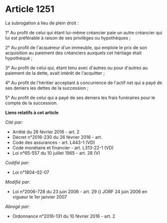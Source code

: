 # Article 1251

La subrogation a lieu de plein droit :

1° Au profit de celui qui étant lui-même créancier paie un autre créancier qui lui est préférable à raison de ses privilèges
ou hypothèques ;

2° Au profit de l'acquéreur d'un immeuble, qui emploie le prix de son acquisition au paiement des créanciers auxquels cet
héritage était hypothéqué ;

3° Au profit de celui qui, étant tenu avec d'autres ou pour d'autres au paiement de la dette, avait intérêt de l'acquitter ;

4° Au profit de l'héritier acceptant à concurrence de l'actif net qui a payé de ses deniers les dettes de la succession ;

5° Au profit de celui qui a payé de ses deniers les frais funéraires pour le compte de la succession.

**Liens relatifs à cet article**

_Cité par_:

  - Arrêté du 26 février 2016 - art. 2
  - Décret n°2016-230 du 26 février 2016 - art.
  - Code des assurances - art. L443-1 (VD)
  - Code monétaire et financier - art. L313-22-1 (VD)
  - Loi n°65-557 du 10 juillet 1965 - art. 28 (V)

_Codifié par_:

  - Loi n°1804-02-07

_Modifié par_:

  - Loi n°2006-728 du 23 juin 2006 - art. 29 () JORF 24 juin 2006 en vigueur le 1er janvier 2007

_Abrogé par_:

  - Ordonnance n°2016-131 du 10 février 2016 - art. 2
